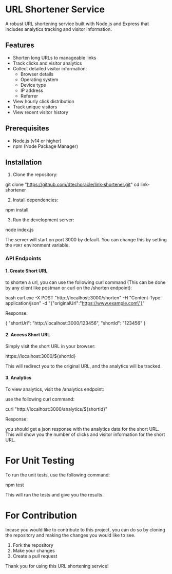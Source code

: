 # URL Shortener Service

A robust URL shortening service built with Node.js and Express that includes analytics tracking and visitor information.

## Features

- Shorten long URLs to manageable links
- Track clicks and visitor analytics
- Collect detailed visitor information:
  - Browser details
  - Operating system
  - Device type
  - IP address
  - Referrer
- View hourly click distribution
- Track unique visitors
- View recent visitor history

## Prerequisites

- Node.js (v14 or higher)
- npm (Node Package Manager)

## Installation

1. Clone the repository:

git clone "https://github.com/dtechoracle/link-shortener.git"
cd link-shortener

2. Install dependencies:

npm install

3. Run the development server:

node index.js

The server will start on port 3000 by default. You can change this by setting the `PORT` environment variable.

### API Endpoints

#### 1. Create Short URL

to shorten a url, you can use the following curl command (This can be done by any client like postman or curl on the /shorten endpoint):

bash
curl.exe -X POST "http://localhost:3000/shorten" -H "Content-Type: application/json" -d "{\"originalUrl\":\"https://www.example.com\"}"

Response:

{
"shortUrl": "http://localhost:3000/123456",
"shortId": "123456"
}

#### 2. Access Short URL

Simply visit the short URL in your browser:

https://localhost:3000/${shortId}

This will redirect you to the original URL, and the analytics will be tracked.

#### 3. Analytics

To view analytics, visit the /analytics endpoint:

use the following curl command:

curl "http://localhost:3000/analytics/${shortId}"

Response:

you should get a json response with the analytics data for the short URL. This will show you the number of clicks and visitor information for the short URL.

# For Unit Testing

To run the unit tests, use the following command:

npm test

This will run the tests and give you the results.

# For Contribution

Incase you would like to contribute to this project, you can do so by cloning the repository and making the changes you would like to see.

1. Fork the repository
2. Make your changes
3. Create a pull request

Thank you for using this URL shortening service!
